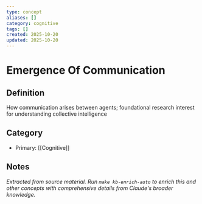 ```yaml
---
type: concept
aliases: []
category: cognitive
tags: []
created: 2025-10-20
updated: 2025-10-20
---
```


# Emergence Of Communication

## Definition

How communication arises between agents; foundational research interest for understanding collective intelligence

## Category

- Primary: [[Cognitive]]

## Notes

*Extracted from source material. Run `make kb-enrich-auto` to enrich this and other concepts with comprehensive details from Claude's broader knowledge.*

